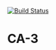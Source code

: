 [![Build Status](https://travis-ci.org/asgerhs/CA-3.svg?branch=master)](https://travis-ci.org/asgerhs/CA-3)

# CA-3
